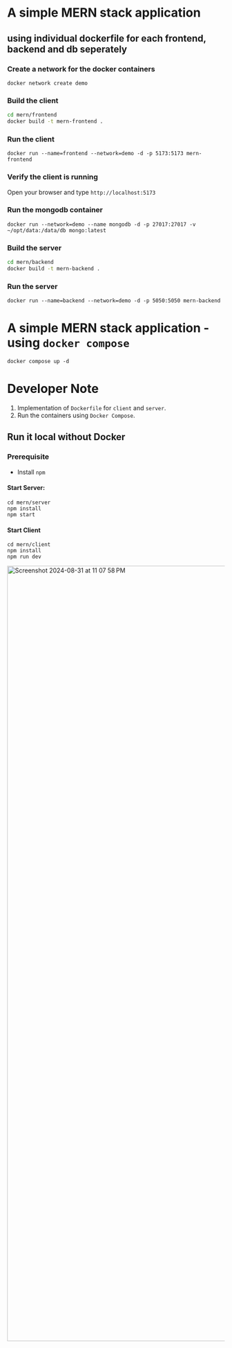 # A simple MERN stack application 
## using individual dockerfile for each frontend, backend and db seperately

### Create a network for the docker containers

`docker network create demo`

### Build the client 

```sh
cd mern/frontend
docker build -t mern-frontend .
```

### Run the client

`docker run --name=frontend --network=demo -d -p 5173:5173 mern-frontend`

### Verify the client is running

Open your browser and type `http://localhost:5173`

### Run the mongodb container

`docker run --network=demo --name mongodb -d -p 27017:27017 -v ~/opt/data:/data/db mongo:latest`

### Build the server

```sh
cd mern/backend
docker build -t mern-backend .
```

### Run the server

`docker run --name=backend --network=demo -d -p 5050:5050 mern-backend`



# A simple MERN stack application - using `docker compose` 

`docker compose up -d`

# Developer Note

1. Implementation of `Dockerfile` for `client` and `server`.
2. Run the containers using `Docker Compose`.

## Run it local without Docker

### Prerequisite

- Install `npm`

#### Start Server:

```
cd mern/server
npm install
npm start
```

#### Start Client

```
cd mern/client
npm install
npm run dev
```

<img width="1790" alt="Screenshot 2024-08-31 at 11 07 58 PM" src="https://github.com/user-attachments/assets/f414230b-8bd6-4393-b8de-6a10444a8dfd">

